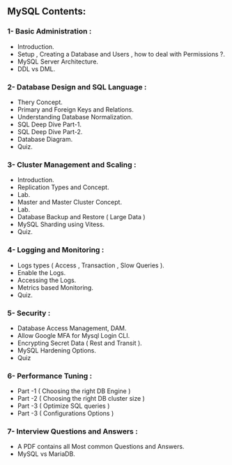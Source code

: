 ## MySQL Contents:
 ### 1- Basic Administration :
  - Introduction.
  - Setup , Creating a Database and Users , how to deal with Permissions ?.
  - MySQL Server Architecture.
  - DDL vs DML.
 ### 2- Database Design and SQL Language :
  - Thery Concept.
  - Primary and Foreign Keys and Relations.
  - Understanding Database Normalization.
  - SQL Deep Dive Part-1.
  - SQL Deep Dive Part-2.
  - Database Diagram.
  - Quiz.
### 3- Cluster Management and Scaling :
  - Introduction.
  - Replication Types and Concept.
  - Lab.
  - Master and Master Cluster Concept.
  - Lab.
  - Database Backup and Restore ( Large Data )
  - MySQL Sharding using Vitess.
  - Quiz.
### 4- Logging and Monitoring :
  - Logs types ( Access , Transaction , Slow Queries ).
  - Enable the Logs.
  - Accessing the Logs.
  - Metrics based Monitoring.
  - Quiz.
### 5- Security :
  - Database Access Management, DAM.
  - Allow Google MFA for Mysql Login CLI. 
  - Encrypting Secret Data ( Rest and Transit ).
  - MySQL Hardening Options.
  - Quiz
### 6- Performance Tuning :
  - Part -1 ( Choosing the right DB Engine )
  - Part -2 ( Choosing the right DB cluster size )
  - Part -3 ( Optimize SQL queries )
  - Part -3 ( Configurations Options )
### 7- Interview Questions and Answers :
  - A PDF contains all Most common Questions and Answers.
  - MySQL vs MariaDB.
